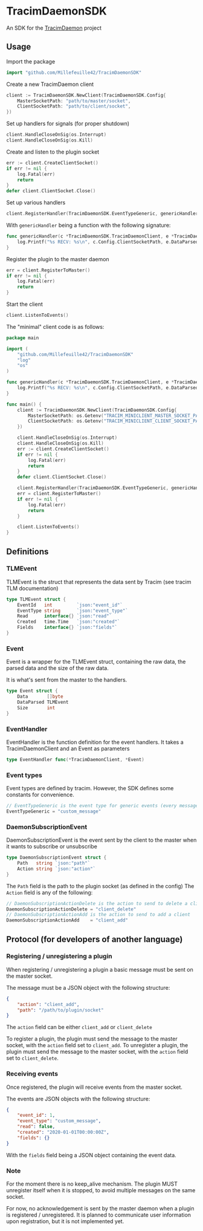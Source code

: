 # TracimDaemonSDK

An SDK for the [TracimDaemon](https://github.com/Millefeuille42/TracimDaemon) project

## Usage

Import the package

```go
import "github.com/Millefeuille42/TracimDaemonSDK"
```

Create a new TracimDaemon client

```go
client := TracimDaemonSDK.NewClient(TracimDaemonSDK.Config{
	MasterSocketPath: "path/to/master/socket",
	ClientSocketPath: "path/to/client/socket",
})
```

Set up handlers for signals (for proper shutdown)

```go
client.HandleCloseOnSig(os.Interrupt)
client.HandleCloseOnSig(os.Kill)
```

Create and listen to the plugin socket

```go
err := client.CreateClientSocket()
if err != nil {
	log.Fatal(err)
	return
}
defer client.ClientSocket.Close()
```

Set up various handlers

```go
client.RegisterHandler(TracimDaemonSDK.EventTypeGeneric, genericHandler)
```

With `genericHandler` being a function with the following signature:

```go
func genericHandler(c *TracimDaemonSDK.TracimDaemonClient, e *TracimDaemonSDK.Event) {
    log.Printf("%s RECV: %s\n", c.Config.ClientSocketPath, e.DataParsed.EventType)
}
```

Register the plugin to the master daemon

```go
err = client.RegisterToMaster()
if err != nil {
    log.Fatal(err)
    return
}
```

Start the client

```go
client.ListenToEvents()
```

The "minimal" client code is as follows:

```go
package main

import (
	"github.com/Millefeuille42/TracimDaemonSDK"
	"log"
	"os"
)

func genericHandler(c *TracimDaemonSDK.TracimDaemonClient, e *TracimDaemonSDK.Event) {
	log.Printf("%s RECV: %s\n", c.Config.ClientSocketPath, e.DataParsed.EventType)
}

func main() {
	client := TracimDaemonSDK.NewClient(TracimDaemonSDK.Config{
		MasterSocketPath: os.Getenv("TRACIM_MINICLIENT_MASTER_SOCKET_PATH"),
		ClientSocketPath: os.Getenv("TRACIM_MINICLIENT_CLIENT_SOCKET_PATH"),
	})

	client.HandleCloseOnSig(os.Interrupt)
	client.HandleCloseOnSig(os.Kill)
	err := client.CreateClientSocket()
	if err != nil {
		log.Fatal(err)
		return
	}
	defer client.ClientSocket.Close()

	client.RegisterHandler(TracimDaemonSDK.EventTypeGeneric, genericHandler)
	err = client.RegisterToMaster()
	if err != nil {
		log.Fatal(err)
		return
	}

	client.ListenToEvents()
}
```

## Definitions

### TLMEvent

TLMEvent is the struct that represents the data sent by Tracim (see tracim TLM documentation)

```go
type TLMEvent struct {
	EventId   int         `json:"event_id"`
	EventType string      `json:"event_type"`
	Read      interface{} `json:"read"`
	Created   time.Time   `json:"created"`
	Fields    interface{} `json:"fields"`
}
```

### Event

Event is a wrapper for the TLMEvent struct, containing the raw data, the parsed data and the size of the raw data.

It is what's sent from the master to the handlers.
```go
type Event struct {
    Data       []byte
    DataParsed TLMEvent
    Size       int
}
```

### EventHandler

EventHandler is the function definition for the event handlers.
It takes a TracimDaemonClient and an Event as parameters

```go
type EventHandler func(*TracimDaemonClient, *Event)
```

### Event types

Event types are defined by tracim. However, the SDK defines some constants for convenience.

```go
// EventTypeGeneric is the event type for generic events (every message sent by Tracim)
EventTypeGeneric = "custom_message"
```

### DaemonSubscriptionEvent

DaemonSubscriptionEvent is the event sent by the client to the master when it wants to subscribe or unsubscribe

```go
type DaemonSubscriptionEvent struct {
	Path   string `json:"path"`
	Action string `json:"action"`
}
```

The `Path` field is the path to the plugin socket (as defined in the config)
The `Action` field is any of the following:

```go
// DaemonSubscriptionActionDelete is the action to send to delete a client
DaemonSubscriptionActionDelete = "client_delete"
// DaemonSubscriptionActionAdd is the action to send to add a client
DaemonSubscriptionActionAdd    = "client_add"
````

## Protocol (for developers of another language)

### Registering / unregistering a plugin

When registering / unregistering a plugin a basic message must be sent on the master socket.

The message must be a JSON object with the following structure:

```json
{
    "action": "client_add",
    "path": "/path/to/plugin/socket"
}
```

The `action` field can be either `client_add` or `client_delete`

To register a plugin, the plugin must send the message to the master socket, with the `action` field set to `client_add`.
To unregister a plugin, the plugin must send the message to the master socket, with the `action` field set to `client_delete`.

### Receiving events

Once registered, the plugin will receive events from the master socket.

The events are JSON objects with the following structure:

```json
{
    "event_id": 1,
    "event_type": "custom_message",
    "read": false,
    "created": "2020-01-01T00:00:00Z",
    "fields": {}
}
```

With the `fields` field being a JSON object containing the event data.

### Note

For the moment there is no keep_alive mechanism. The plugin MUST unregister itself when it is stopped,
to avoid multiple messages on the same socket.

For now, no acknowledgement is sent by the master daemon when a plugin is registered / unregistered.
It is planned to communicate user information upon registration, but it is not implemented yet.
